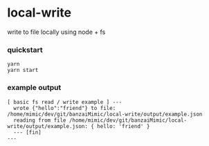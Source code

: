 # local-write
write to file locally using node + fs

### quickstart
```
yarn
yarn start
```

### example output
```
[ basic fs read / write example ] ---
  wrote {"hello":"friend"} to file: /home/mimic/dev/git/banzaiMimic/local-write/output/example.json
  reading from file /home/mimic/dev/git/banzaiMimic/local-write/output/example.json: { hello: 'friend' }
  --- [fin]
---
```